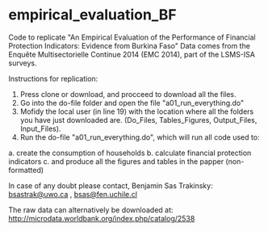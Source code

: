 # empirical_evaluation_BF
Code to replicate "An Empirical Evaluation of the Performance of Financial Protection Indicators:  Evidence from Burkina Faso"
Data comes from the Enquête Multisectorielle Continue 2014 (EMC 2014), part of the LSMS-ISA surveys.


Instructions for replication:
1. Press clone or download, and procceed to download all the files.
2. Go into the do-file folder and open the file "a01_run_everything.do"
3. Mofidy the local user (in line 19) with the location where all the folders you have just downloaded are. (Do_Files, Tables_Figures, Output_Files, Input_Files).
4. Run the do-file "a01_run_everything.do", which will run all code used to:
  
  a. create the consumption of households
  b. calculate financial protection indicators
  c. and produce all the figures and tables in the papper (non-formatted)

In case of any doubt please contact,
Benjamin Sas Trakinsky: bsastrak@uwo.ca , bsas@fen.uchile.cl

The raw data can alternatively be downloaded at:
http://microdata.worldbank.org/index.php/catalog/2538

